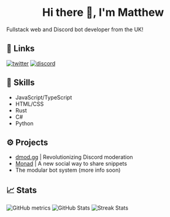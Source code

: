 <h1 align="center">Hi there 👋, I'm Matthew</h1>

Fullstack web and Discord bot developer from the UK! 

## 🔗 Links

[![twitter](https://img.shields.io/badge/twitter-1DA1F2?style=for-the-badge&logo=twitter&logoColor=white)](https://twitter.com/MattA_Official) [![discord](https://img.shields.io/discord/765938839734190110?color=%235865F2&label=Discord&style=for-the-badge)](https://discord.com/invite/EQskCyMA5p)

## 🔨 Skills

- JavaScript/TypeScript
- HTML/CSS
- Rust
- C#
- Python

## ⚙ Projects

- [dmod.gg](https://dmod.gg/) | Revolutionizing Discord moderation
- [Monad](https://github.com/MonadDev) | A new social way to share snippets
- The modular bot system (more info soon)

## 📈 Stats

![GitHub metrics](https://metrics.lecoq.io/matta-official)
![GitHub Stats](https://github-readme-stats.vercel.app/api?username=matta-official&show_icons=true&locale=en)
![Streak Stats](https://github-readme-streak-stats.herokuapp.com/?user=matta-official)
